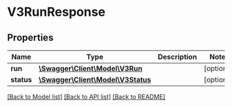 # V3RunResponse

## Properties
Name | Type | Description | Notes
------------ | ------------- | ------------- | -------------
**run** | [**\Swagger\Client\Model\V3Run**](V3Run.md) |  | [optional] 
**status** | [**\Swagger\Client\Model\V3Status**](V3Status.md) |  | [optional] 

[[Back to Model list]](../../README.md#documentation-for-models) [[Back to API list]](../../README.md#documentation-for-api-endpoints) [[Back to README]](../../README.md)

